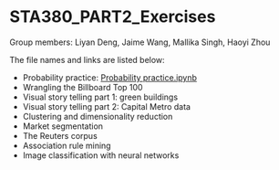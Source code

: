 # STA380_PART2_Exercises
Group members: Liyan Deng, Jaime Wang, Mallika Singh, Haoyi Zhou

The file names and links are listed below:
- Probability practice: [Probability practice.ipynb](https://github.com/LiyanDeng/STA380_PART2_Exercises/blob/main/Probability%20practice.ipynb)
- Wrangling the Billboard Top 100
- Visual story telling part 1: green buildings
- Visual story telling part 2: Capital Metro data
- Clustering and dimensionality reduction
- Market segmentation
- The Reuters corpus
- Association rule mining
- Image classification with neural networks
